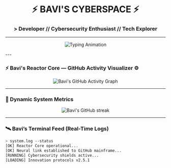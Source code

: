 <!-- Futuristic Retro-Techno GitHub Profile for Bavi -->

<h1 align="center">⚡ BAVI'S CYBERSPACE ⚡</h1>
<h3 align="center">> Developer // Cybersecurity Enthusiast // Tech Explorer</h3>

---

<p align="center">
  <img src="https://readme-typing-svg.demolab.com?font=Orbitron&size=24&duration=3500&pause=1000&color=00FFF6&center=true&vCenter=true&width=500&lines=Welcome+to+Bavi's+Digital+Realm...;Coding+in+the+Neon+Matrix;Fortifying+the+Future+with+Cybersecurity;Building+Tech+that+Never+Sleeps..." alt="Typing Animation" />
</p>---

### ⚡ Bavi's Reactor Core — GitHub Activity Visualizer ⚙️

<p align="center">
  <img src="https://github-readme-activity-graph.vercel.app/graph?username=Bavi2005&custom_title=Bavi's%20Reactor%20Core%20%E2%9A%A1&bg_color=0D1117&color=00FFF6&line=00FFF6&point=FFFFFF&area=true&hide_border=true" alt="Bavi's GitHub Activity Graph" />
</p>

---

### 🧬 Dynamic System Metrics

<p align="center">
  <img src="https://github-readme-streak-stats.herokuapp.com?user=Bavi2005&theme=radical&hide_border=true&background=0D1117&stroke=00FFF6&ring=00FFF6&fire=00FFF6&currStreakLabel=00FFF6&sideNums=00FFF6&sideLabels=00FFF6" alt="Bavi's GitHub streak" />
</p>

---

### 🛰️ Bavi’s Terminal Feed (Real-Time Logs)
```bash
> system.log --status
[OK] Reactor Core operational...
[OK] Neural link established to GitHub mainframe...
[RUNNING] Cybersecurity shields active...
[LOADING] Innovation protocols v2.5.1
